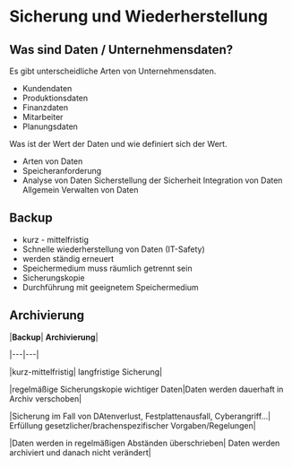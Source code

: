 # Sicherung und Wiederherstellung
## Was sind Daten / Unternehmensdaten?
Es gibt unterscheidliche Arten von Unternehmensdaten.

+ Kundendaten
+ Produktionsdaten
+ Finanzdaten
+ Mitarbeiter
+ Planungsdaten

Was ist der Wert der Daten und wie definiert sich der Wert.

+ Arten von Daten
+ Speicheranforderung
+ Analyse von Daten
Sicherstellung der Sicherheit
Integration von Daten
Allgemein Verwalten von Daten

## Backup
+ kurz - mittelfristig
+ Schnelle wiederherstellung von Daten (IT-Safety)
+ werden ständig erneuert
+ Speichermedium muss räumlich getrennt sein
+ Sicherungskopie
+ Durchführung mit geeignetem Speichermedium

## Archivierung

 
|**Backup**| **Archivierung**|

|---|---|

|kurz-mittelfristig| langfristige Sicherung|

|regelmäßige Sicherungskopie wichtiger Daten|Daten werden dauerhaft in Archiv verschoben|

|Sicherung im Fall von DAtenverlust, Festplattenausfall, Cyberangriff...| Erfüllung gesetzlicher/brachenspezifischer Vorgaben/Regelungen|

|Daten werden in regelmäßigen Abständen überschrieben| Daten werden archiviert und danach nicht verändert|



